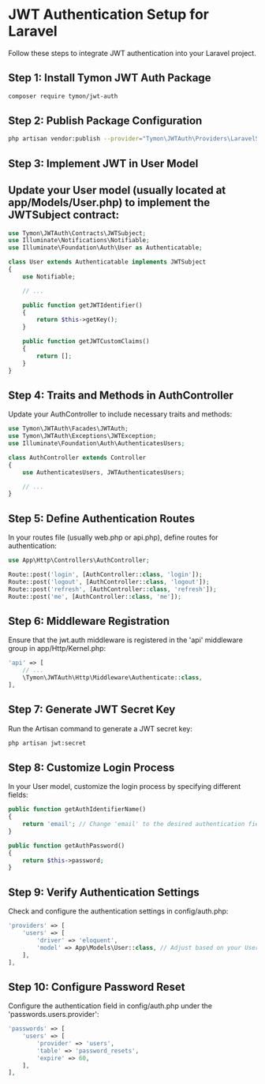 # JWT Authentication Setup for Laravel

Follow these steps to integrate JWT authentication into your Laravel project.

## Step 1: Install Tymon JWT Auth Package
```bash
composer require tymon/jwt-auth
```
## Step 2: Publish Package Configuration
```bash
php artisan vendor:publish --provider="Tymon\JWTAuth\Providers\LaravelServiceProvider"
```

## Step 3: Implement JWT in User Model
## Update your User model (usually located at app/Models/User.php) to implement the JWTSubject contract:

```php
use Tymon\JWTAuth\Contracts\JWTSubject;
use Illuminate\Notifications\Notifiable;
use Illuminate\Foundation\Auth\User as Authenticatable;

class User extends Authenticatable implements JWTSubject
{
    use Notifiable;

    // ...

    public function getJWTIdentifier()
    {
        return $this->getKey();
    }

    public function getJWTCustomClaims()
    {
        return [];
    }
}
```
## Step 4: Traits and Methods in AuthController
Update your AuthController to include necessary traits and methods:

```php
use Tymon\JWTAuth\Facades\JWTAuth;
use Tymon\JWTAuth\Exceptions\JWTException;
use Illuminate\Foundation\Auth\AuthenticatesUsers;

class AuthController extends Controller
{
    use AuthenticatesUsers, JWTAuthenticatesUsers;

    // ...
}

```
## Step 5: Define Authentication Routes
In your routes file (usually web.php or api.php), define routes for authentication:

```php
use App\Http\Controllers\AuthController;

Route::post('login', [AuthController::class, 'login']);
Route::post('logout', [AuthController::class, 'logout']);
Route::post('refresh', [AuthController::class, 'refresh']);
Route::post('me', [AuthController::class, 'me']);

```

## Step 6: Middleware Registration
Ensure that the jwt.auth middleware is registered in the 'api' middleware group in app/Http/Kernel.php:

```php
'api' => [
    // ...
    \Tymon\JWTAuth\Http\Middleware\Authenticate::class,
],
```

## Step 7: Generate JWT Secret Key
Run the Artisan command to generate a JWT secret key:
```bash
php artisan jwt:secret
```
## Step 8: Customize Login Process
In your User model, customize the login process by specifying different fields:

```php
public function getAuthIdentifierName()
{
    return 'email'; // Change 'email' to the desired authentication field
}

public function getAuthPassword()
{
    return $this->password;
}
```
## Step 9: Verify Authentication Settings
Check and configure the authentication settings in config/auth.php:

```php
'providers' => [
    'users' => [
        'driver' => 'eloquent',
        'model' => App\Models\User::class, // Adjust based on your User model location and name
    ],
],

```

## Step 10: Configure Password Reset
Configure the authentication field in config/auth.php under the 'passwords.users.provider':

```php
'passwords' => [
    'users' => [
        'provider' => 'users',
        'table' => 'password_resets',
        'expire' => 60,
    ],
],
```
